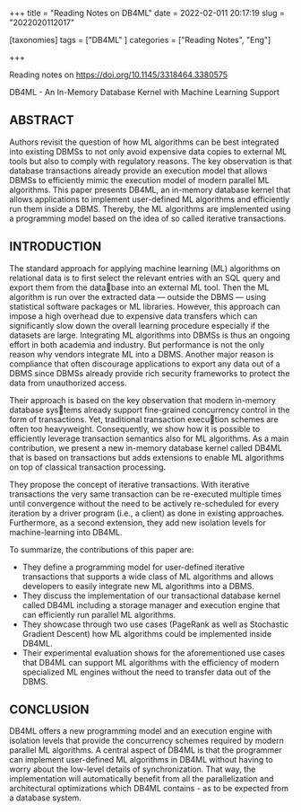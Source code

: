 +++
title = "Reading Notes on DB4ML"
date = 2022-02-011 20:17:19
slug = "2022020112017"

[taxonomies]
tags = ["DB4ML" ]
categories =  ["Reading Notes", "Eng"]

+++

Reading notes on  https://doi.org/10.1145/3318464.3380575

DB4ML - An In-Memory Database Kernel with Machine Learning Support

<!-- more -->

## ABSTRACT

Authors revisit the question of how  ML algorithms can be best integrated into existing DBMSs to not only avoid expensive data copies to external ML tools but also to comply with regulatory reasons. The key observation is that database transactions already provide an execution model that allows DBMSs to efficiently mimic the execution model of modern parallel ML algorithms. This paper presents DB4ML, an in-memory database kernel that allows applications to implement user-defined ML algorithms and efficiently run them inside a DBMS. Thereby, the ML algorithms are implemented using a programming model based on the idea of so called iterative transactions.

## INTRODUCTION

The standard approach for applying machine learning (ML) algorithms on relational data is to first select the relevant entries with an SQL query and export them from the database into an external ML tool. Then the ML algorithm is run over the extracted data — outside the DBMS — using statistical software packages or ML libraries. However, this approach can impose a high overhead due to expensive data transfers which can significantly slow down the overall learning procedure especially if the datasets are large. Integrating ML algorithms into DBMSs is thus an ongoing effort in both academia and industry. But performance is not the only reason why vendors integrate ML into a DBMS. Another major reason is compliance  that often discourage applications to export any data out of a DBMS since DBMSs already provide rich security frameworks to protect the data from unauthorized access.

Their approach is based on the key observation that modern in-memory database systems already support fine-grained concurrency control in the form of transactions. Yet, traditional transaction execution schemes are often too heavyweight. Consequently, we show how it is possible to efficiently leverage transaction semantics also for ML algorithms. As a main contribution, we present a new in-memory database kernel called DB4ML that is based on transactions but adds extensions to enable ML algorithms on top of classical transaction processing.

They propose the concept of iterative transactions. With iterative transactions the very same transaction can be re-executed multiple times until convergence without the need to be actively re-scheduled for every iteration by a driver program (i.e., a client) as done in existing approaches. Furthermore, as a second extension, they add new isolation levels for machine-learning into DB4ML.

To summarize, the contributions of this paper are:

- They define a programming model for user-defined iterative transactions that supports a wide class of ML algorithms and allows developers to easily integrate new ML algorithms into a DBMS. 
- They discuss the implementation of our transactional database kernel called DB4ML including a storage manager and execution engine that can efficiently run parallel ML algorithms. 
- They showcase through two use cases (PageRank as well as Stochastic Gradient Descent) how ML algorithms could be implemented inside DB4ML. 
- Their experimental evaluation shows for the aforementioned use cases that DB4ML can support ML algorithms with the efficiency of modern specialized ML engines without the need to transfer data out of the DBMS.

## CONCLUSION 

DB4ML offers a new programming model and an execution engine with isolation levels that provide the concurrency schemes required by modern parallel ML algorithms. A central aspect of DB4ML is that the programmer can implement user-defined ML algorithms in DB4ML without having to worry about the low-level details of synchronization. That way, the implementation will automatically benefit from all the parallelization and architectural optimizations which DB4ML contains - as to be expected from a database system. 
